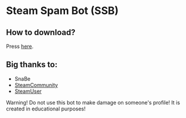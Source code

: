 # Steam Spam Bot (SSB)

## How to download?
Press [here](https://github.com/DanH3re/steamspam-bot/blob/master/SteamBot.rar?raw=true).

## Big thanks to:
* SnaBe
* [SteamCommunity](https://github.com/DoctorMcKay/node-steamcommunity)
* [SteamUser](https://github.com/DoctorMcKay/node-steam-user)

Warning! Do not use this bot to make damage on someone's profile! It is created in educational purposes!
